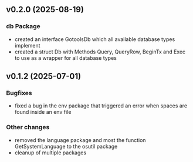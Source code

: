 ## v0.2.0 (2025-08-19)

### db Package
- created an interface GotoolsDb which all available database types implement
- created a struct Db with Methods Query, QueryRow, BeginTx and Exec to use as a wrapper for all database types


## v0.1.2 (2025-07-01)

### Bugfixes
- fixed a bug in the env package that triggered an error when spaces are found inside an env file

### Other changes
- removed the language package and most the function GetSystemLanguage to the osutil package
- cleanup of multiple packages